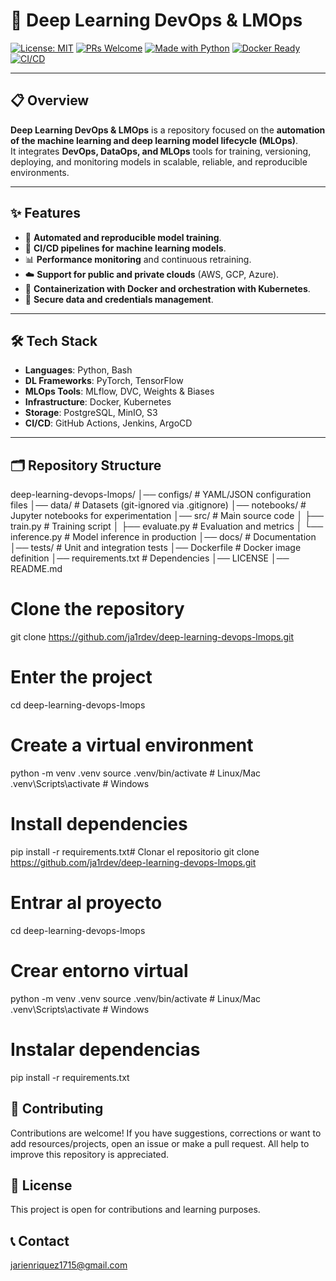 # 🤖 Deep Learning DevOps & LMOps

[![License: MIT](https://img.shields.io/badge/License-MIT-yellow.svg)](https://opensource.org/licenses/MIT)
[![PRs Welcome](https://img.shields.io/badge/PRs-welcome-brightgreen.svg)](CONTRIBUTING.md)
[![Made with Python](https://img.shields.io/badge/Python-3.10-blue.svg)](https://www.python.org/)
[![Docker Ready](https://img.shields.io/badge/Docker-ready-blue.svg)](https://www.docker.com/)
[![CI/CD](https://img.shields.io/badge/CI%2FCD-enabled-orange.svg)]()

---

## 📋 Overview

**Deep Learning DevOps & LMOps** is a repository focused on the **automation of the machine learning and deep learning model lifecycle (MLOps)**.  
It integrates **DevOps, DataOps, and MLOps** tools for training, versioning, deploying, and monitoring models in scalable, reliable, and reproducible environments.  

---

## ✨ Features

- 🚀 **Automated and reproducible model training**.  
- 🧩 **CI/CD pipelines for machine learning models**.  
- 📊 **Performance monitoring** and continuous retraining.  
- ☁️ **Support for public and private clouds** (AWS, GCP, Azure).  
- 🐳 **Containerization with Docker and orchestration with Kubernetes**.  
- 🔐 **Secure data and credentials management**.  

---

## 🛠️ Tech Stack

- **Languages**: Python, Bash  
- **DL Frameworks**: PyTorch, TensorFlow  
- **MLOps Tools**: MLflow, DVC, Weights & Biases  
- **Infrastructure**: Docker, Kubernetes  
- **Storage**: PostgreSQL, MinIO, S3  
- **CI/CD**: GitHub Actions, Jenkins, ArgoCD  

---

## 🗂️ Repository Structure

deep-learning-devops-lmops/
│── configs/              # YAML/JSON configuration files
│── data/                 # Datasets (git-ignored via .gitignore)
│── notebooks/            # Jupyter notebooks for experimentation
│── src/                  # Main source code
│   ├── train.py          # Training script
│   ├── evaluate.py       # Evaluation and metrics
│   └── inference.py      # Model inference in production
│── docs/                 # Documentation
│── tests/                # Unit and integration tests
│── Dockerfile            # Docker image definition
│── requirements.txt      # Dependencies
│── LICENSE
│── README.md

# Clone the repository
git clone https://github.com/ja1rdev/deep-learning-devops-lmops.git

# Enter the project
cd deep-learning-devops-lmops

# Create a virtual environment
python -m venv .venv
source .venv/bin/activate   # Linux/Mac
.venv\Scripts\activate      # Windows

# Install dependencies
pip install -r requirements.txt# Clonar el repositorio
git clone https://github.com/ja1rdev/deep-learning-devops-lmops.git

# Entrar al proyecto
cd deep-learning-devops-lmops

# Crear entorno virtual
python -m venv .venv
source .venv/bin/activate   # Linux/Mac
.venv\Scripts\activate      # Windows

# Instalar dependencias
pip install -r requirements.txt

## 🤝 Contributing

Contributions are welcome! If you have suggestions, corrections or want to add resources/projects, open an issue or make a pull request. All help to improve this repository is appreciated.

## 📄 License

This project is open for contributions and learning purposes.

## 📞 Contact

[jarienriquez1715@gmail.com](mailto:jarienriquez1715@gmail.com)
